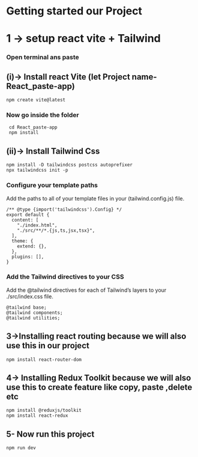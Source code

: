 # Getting started our Project 
# 1 -> setup react vite + Tailwind 
### Open terminal ans paste
## (i)-> Install react Vite (let Project name- React_paste-app)
```
npm create vite@latest
```
###  Now go inside the folder 
```
 cd React_paste-app
 npm install
```
## (ii)-> Install Tailwind Css
```
npm install -D tailwindcss postcss autoprefixer
npx tailwindcss init -p
```
### Configure your template paths
 Add the paths to all of your template files in your (tailwind.config.js) file.
```
/** @type {import('tailwindcss').Config} */
export default {
  content: [
    "./index.html",
    "./src/**/*.{js,ts,jsx,tsx}",
  ],
  theme: {
    extend: {},
  },
  plugins: [],
}
```
### Add the Tailwind directives to your CSS
 Add the @tailwind directives for each of Tailwind’s layers to your ./src/index.css file.
 ```
@tailwind base;
@tailwind components;
@tailwind utilities;
```
## 3->Installing react routing because we will also use this in our project 
```
npm install react-router-dom
```
## 4-> Installing Redux Toolkit because we will also use this to create feature like copy, paste ,delete etc 
```
npm install @reduxjs/toolkit
npm install react-redux
```
## 5- Now run this project 
```
npm run dev
```
